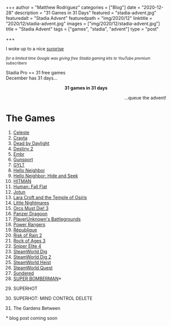+++
author = "Matthew Rodriguez"
categories = ["Blog"]
date = "2020-12-28"
description = "31 Games in 31 Days"
featured = "stadia-advent.jpg"
featuredalt = "Stadia Advent"
featuredpath = "img/2020/12"
linktitle = "2020/12/stadia-advent.jpg"
images = ["img/2020/12/stadia-advent.jpg"]
title = "Stadia Advent"
tags = ["games", "stadia", "advent"]
type = "post"

+++

I woke up to a nice <a href="https://www.theverge.com/2020/11/10/21558820/youtube-premium-subscribers-free-stadia-premiere-edition-bundle-deals" target="_blank">surprise</a>

<p style="font-size: .85em; font-style: italic;">for a limited time Google was giving free Stadia gaming kits to YouTube premium subscribers</p>

Stadia Pro == 31 free games
<br>
December has 31 days...

<p style="text-align: center"><b>31 games in 31 days</b></p>
<p style="text-align: right">...queue the advent!</p>

# The Games

1. [Celeste](/posts/celeste/)
2. [Crayta](/posts/crayta/)
3. [Dead by Daylight](/posts/dead-by-daylight/)
4. [Destiny 2](/posts/destiny-2/)
5. [Embr](/posts/embr)
6. [Gunsport](/posts/gunsport)
7. [GYLT](/posts/gylt)
8. [Hello Neighbor](/posts/hello-neighbor)
9. [Hello Neighbor: Hide and Seek](/posts/hello-neighbor-hide-n-seek)
10. [HITMAN](/posts/hitman)
11. [Human: Fall Flat](/posts/human-fall-flat)
12. [Jotun](/posts/jotun)
13. [Lara Croft and the Temple of Osiris](/posts/lara-croft)
14. [Little Nightmares](/posts/little-nightmares)
15. [Orcs Must Die! 3](/posts/orcs-must-die-3)
16. [Panzer Dragoon](/posts/panzer-dragoon)
17. [PlayerUnknown's Battlegrounds](/posts/pubg)
18. [Power Rangers](/posts/power-rangers)
19. [République](/posts/republique)
20. [Risk of Rain 2](/posts/risk-of-rain-2)
21. [Rock of Ages 3](/posts/rock-of-ages-3)
22. [Sniper Elite 4](/posts/sniper-elite-4)
23. [SteamWorld Dig](/posts/steamworld-dig)
24. [SteamWorld Dig 2](/posts/steamworld-dig-2)
25. [SteamWorld Heist](/posts/steamworld-heist)
26. [SteamWorld Quest](/posts/steamworld-quest)
27. [Sundered](/posts/sundered)
28. [SUPER BOMBERMAN](/coming-soon)*
<!-- 28. [SUPER BOMBERMAN](/posts/super-bomberman) -->
29. SUPERHOT
<!-- 29. [SUPERHOT](/coming-soon)* -->
<!-- 29. [SUPERHOT](/posts/superhot) -->
30. SUPERHOT: MIND CONTROL DELETE
<!-- 30. [SUPERHOT: MIND CONTROL DELETE](/coming-soon)* -->
<!-- 30. [SUPERHOT: MIND CONTROL DELETE](/posts/superhot-mind-control-delete) -->
31. The Gardens Between
<!-- 31. [The Gardens Between](/coming-soon)* -->
<!-- 31. [The Gardens Between](/posts/the-gardens-between) -->

<p>* blog post coming soon</p>
